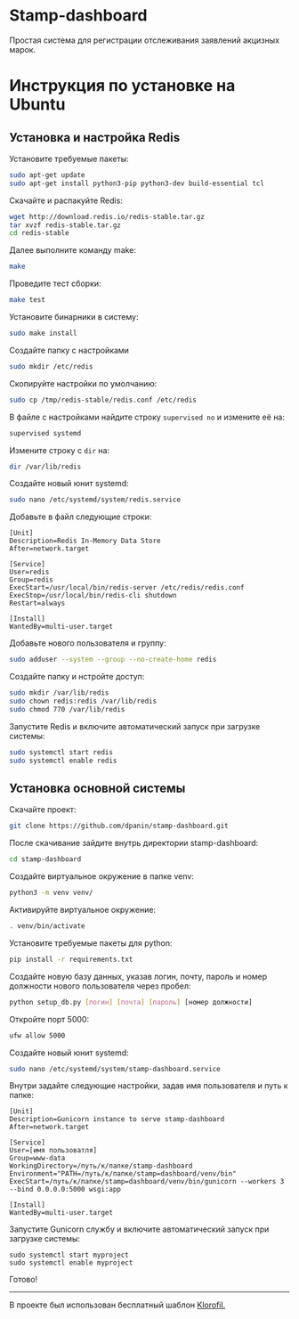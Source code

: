# Stamp-dashboard
Простая система для регистрации отслеживания заявлений акцизных марок.


# Инструкция по установке на Ubuntu

## Установка и настройка Redis

Установите требуемые пакеты:
```sh
sudo apt-get update
sudo apt-get install python3-pip python3-dev build-essential tcl
```

Скачайте и распакуйте Redis:
```sh
wget http://download.redis.io/redis-stable.tar.gz
tar xvzf redis-stable.tar.gz
cd redis-stable
```

Далее выполните команду make:
```sh
make
```

Проведите тест сборки:
```sh
make test
```

Установите бинарники в систему:
```sh
sudo make install
```

Создайте папку с настройками
```sh
sudo mkdir /etc/redis
```

Скопируйте настройки по умолчанию:
```sh
sudo cp /tmp/redis-stable/redis.conf /etc/redis
```

В файле с настройками найдите строку `supervised no` и измените её на:
```sh
supervised systemd
```

Измените строку с `dir` на:
```sh
dir /var/lib/redis
```

Создайте новый юнит systemd:
```sh
sudo nano /etc/systemd/system/redis.service
```

Добавьте в файл следующие строки:
```
[Unit]
Description=Redis In-Memory Data Store
After=network.target

[Service]
User=redis
Group=redis
ExecStart=/usr/local/bin/redis-server /etc/redis/redis.conf
ExecStop=/usr/local/bin/redis-cli shutdown
Restart=always

[Install]
WantedBy=multi-user.target
```


Добавьте нового пользователя и группу:
```sh
sudo adduser --system --group --no-create-home redis
```

Создайте папку и нстройте доступ:
```sh
sudo mkdir /var/lib/redis
sudo chown redis:redis /var/lib/redis
sudo chmod 770 /var/lib/redis
```

Запустите Redis и включите автоматический запуск при загрузке системы:
```sh
sudo systemctl start redis
sudo systemctl enable redis
```


## Установка основной системы
Скачайте проект:
```sh
git clone https://github.com/dpanin/stamp-dashboard.git
```

После скачивание зайдите внутрь директории stamp-dashboard:
```sh
cd stamp-dashboard
```

Создайте виртуальное окружение в папке venv:
```sh
python3 -m venv venv/
```

Активируйте виртуальное окружение:
```sh
. venv/bin/activate
```

Установите требуемые пакеты для python:
```sh
pip install -r requirements.txt
```

Создайте новую базу данных, указав логин, почту, пароль и номер должности нового пользователя через пробел:
```sh
python setup_db.py [логин] [почта] [пароль] [номер должности]
```

Откройте порт 5000:
```sh
ufw allow 5000
```

Создайте новый юнит systemd:
```sh
sudo nano /etc/systemd/system/stamp-dashboard.service
```

Внутри задайте следующие настройки, задав имя пользователя и путь к папке:
```
[Unit]
Description=Gunicorn instance to serve stamp-dashboard
After=network.target

[Service]
User=[имя пользоватля]
Group=www-data
WorkingDirectory=/путь/к/папке/stamp-dashboard
Environment="PATH=/путь/к/папке/stamp=dashboard/venv/bin"
ExecStart=/путь/к/папке/stamp=dashboard/venv/bin/gunicorn --workers 3 --bind 0.0.0.0:5000 wsgi:app

[Install]
WantedBy=multi-user.target
```

Запустите Gunicorn службу и включите автоматический запуск при загрузке системы:
 ```
sudo systemctl start myproject
sudo systemctl enable myproject
```

Готово!

---
В проекте был использован бесплатный шаблон [Klorofil.](https://www.themeineed.com/downloads/klorofil-free-bootstrap-dashboard-template/)